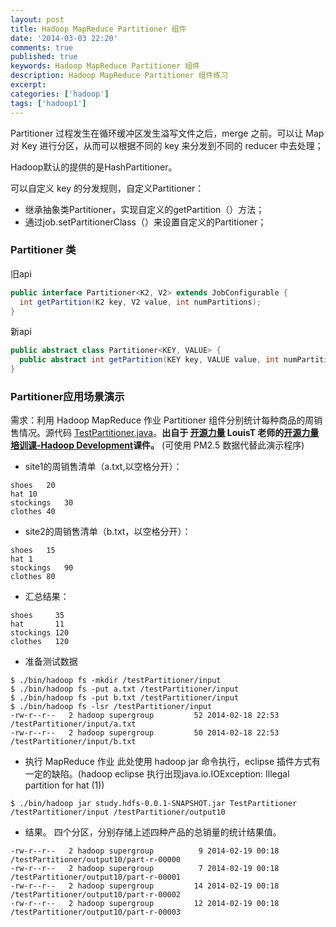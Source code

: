 ```yaml
---
layout: post
title: Hadoop MapReduce Partitioner 组件
date: '2014-03-03 22:20'
comments: true
published: true
keywords: Hadoop MapReduce Partitioner 组件
description: Hadoop MapReduce Partitioner 组件练习
excerpt: 
categories: ['hadoop']
tags: ['hadoop1']
---
```


Partitioner 过程发生在循环缓冲区发生溢写文件之后，merge 之前。可以让 Map 对 Key 进行分区，从而可以根据不同的 key 来分发到不同的 reducer 中去处理；

Hadoop默认的提供的是HashPartitioner。

可以自定义 key 的分发规则，自定义Partitioner：

* 继承抽象类Partitioner，实现自定义的getPartition（）方法；
* 通过job.setPartitionerClass（）来设置自定义的Partitioner；

### Partitioner 类

旧api
```java
public interface Partitioner<K2, V2> extends JobConfigurable {
  int getPartition(K2 key, V2 value, int numPartitions);
}
```
新api
```java
public abstract class Partitioner<KEY, VALUE> {
  public abstract int getPartition(KEY key, VALUE value, int numPartitions);  
}
```

### Partitioner应用场景演示
需求：利用 Hadoop MapReduce 作业 Partitioner 组件分别统计每种商品的周销售情况。源代码 [TestPartitioner.java]。**出自于 [开源力量] LouisT 老师的[开源力量培训课-Hadoop Development]课件。** (可使用 PM2.5 数据代替此演示程序)

* site1的周销售清单（a.txt,以空格分开）：
```text
shoes	20
hat	10
stockings	30
clothes	40
```

* site2的周销售清单（b.txt，以空格分开）：
```text
shoes	15
hat	1
stockings	90
clothes	80
```

* 汇总结果：
```text
shoes     35
hat       11
stockings 120
clothes   120
```

* 准备测试数据
```shell
$ ./bin/hadoop fs -mkdir /testPartitioner/input
$ ./bin/hadoop fs -put a.txt /testPartitioner/input
$ ./bin/hadoop fs -put b.txt /testPartitioner/input
$ ./bin/hadoop fs -lsr /testPartitioner/input
-rw-r--r--   2 hadoop supergroup         52 2014-02-18 22:53 /testPartitioner/input/a.txt
-rw-r--r--   2 hadoop supergroup         50 2014-02-18 22:53 /testPartitioner/input/b.txt
```

* 执行 MapReduce 作业
此处使用 hadoop jar 命令执行，eclipse 插件方式有一定的缺陷。(hadoop eclipse 执行出现java.io.IOException: Illegal partition for hat (1))
```shell
$ ./bin/hadoop jar study.hdfs-0.0.1-SNAPSHOT.jar TestPartitioner /testPartitioner/input /testPartitioner/output10
```

* 结果。 四个分区，分别存储上述四种产品的总销量的统计结果值。
```shell
-rw-r--r--   2 hadoop supergroup          9 2014-02-19 00:18 /testPartitioner/output10/part-r-00000
-rw-r--r--   2 hadoop supergroup          7 2014-02-19 00:18 /testPartitioner/output10/part-r-00001
-rw-r--r--   2 hadoop supergroup         14 2014-02-19 00:18 /testPartitioner/output10/part-r-00002
-rw-r--r--   2 hadoop supergroup         12 2014-02-19 00:18 /testPartitioner/output10/part-r-00003
```

[TestPartitioner.java]: https://github.com/kangfoo/hadoop1.study/blob/master/kangfoo/study.hdfs/src/main/java/com/kangfoo/study/hadoop1/mp/typeformat/TestPartitioner.java

[开源力量]: http://new.osforce.cn/?mu=20140227220525KZol8ENMYdFQ6SjMveU26nEZ

[开源力量培训课-Hadoop Development]: http://new.osforce.cn/course/101?mc101=20140301233857au7XG16o9ukfev1pmFCOfv2s